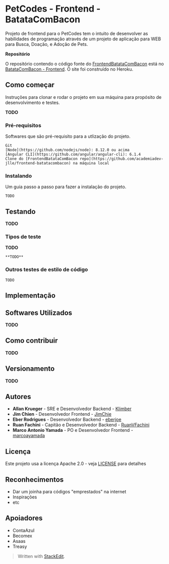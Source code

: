 # PetCodes - Frontend - BatataComBacon

Projeto de frontend para o PetCodes tem o intuito de desenvolver as habilidades de programação através de um projeto de aplicação para WEB para Busca, Doação, e Adoção de Pets.

**Repositório**

O repositório contendo o código fonte do [FrontendBatataComBacon](https://frontendcombacon.herokuapp.com) está no [BatataComBacon - Frontend](https://github.com/academiadev-jlle/frontend-batatacombacon). O site foi construído no Heroku.


## Como começar

Instruções para clonar e rodar o projeto em sua máquina para propósito de desenvolvimento e testes.

[//]: # ( These instructions will get you a copy of the project up and running on your local machine for development and testing purposes. See deployment for notes on how to deploy the project on a live system.)

**TODO**

### Pré-requisitos

Softwares que são pré-requisito para a utlização do projeto.

[//]: # (What things you need to install the software and how to install them)

```
Git
[Node](https://github.com/nodejs/node): 8.12.0 ou acima
[Angular CLI](https://github.com/angular/angular-cli): 6.1.4
Clone do [FrontendBatataComBacon repo](https://github.com/academiadev-jlle/frontend-batatacombacon) na máquina local 
```

### Instalando

Um guia passo a passo para fazer a instalação do projeto.

[//]: # (A step by step series of examples that tell you how to get a development env running)

```
TODO
```


[//]: # (End with an example of getting some data out of the system or using it for a little demo)

## Testando

**TODO**

[//]: # (Explain how to run the automated tests for this system)

### Tipos de teste

**TODO**

[//]: # (Explain what these tests test and why)

```
**TODO**
```

### Outros testes de estilo de código

[//]: # (Explain what these tests test and why)

```
TODO
```

## Implementação

[//]: # ( Add additional notes about how to deploy this on a live system)

## Softwares Utilizados

**TODO**

## Como contribuir

**TODO**

## Versionamento

**TODO**

## Autores

* **Allan Krueger** - SRE e Desenvolvedor Backend - [Klimber](https://github.com/klimber)
* **Jim Chien** - Desenvolvedor Frontend - [JimChie](https://github.com/JimChie)
* **Eber Rodrigues** - Desenvolvedor Backend - [eberjoe](https://github.com/eberjoe)
* **Ruan Fachini** - Capitão e Desenvolvedor Backend - [RuanVFachini](https://github.com/RuanVFachini)
* **Marco Antonio Yamada** - PO e Desenvolvedor Frontend - [marcoayamada](https://github.com/marcoayamada)

## Licença

Este projeto usa a licença Apache 2.0 - veja [LICENSE](LICENSE) para detalhes

## Reconhecimentos

* Dar um joinha para códigos "emprestados" na internet
* Inspirações
* etc

## Apoiadores

* ContaAzul
* Becomex
* Asaas
* Treasy


> Written with [StackEdit](https://stackedit.io/).

